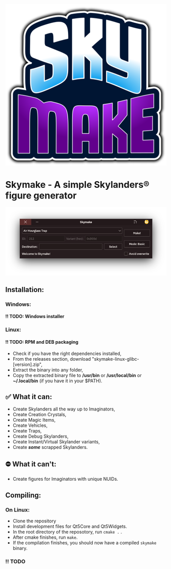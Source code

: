 ![Logo](Logo/logo2.svg)

# **Skymake - A simple Skylanders® figure generator**

![Screenshot](Screenshots/Screenshot1.png)

## Installation:

### Windows:
#### !! TODO: Windows installer

### Linux:
#### !! TODO: RPM and DEB packaging
- Check if you have the right dependencies installed,
- From the releases section, download "skymake-linux-glibc-[version].zip",
- Extract the binary into any folder,
- Copy the extracted binary file to **/usr/bin** or **/usr/local/bin** or **~/.local/bin** (if you have it in your $PATH).

## ✅ What it can:
- Create Skylanders all the way up to Imaginators,
- Create Creation Crystals,
- Create Magic Items,
- Create Vehicles,
- Create Traps,
- Create Debug Skylanders,
- Create Instant/Virtual Skylander variants,
- Create ***some*** scrapped Skylanders.

## ⛔ What it can't:
- Create figures for Imaginators with unique NUIDs.

## Compiling:
### On Linux:
-   Clone the repository
-   Install development files for Qt5Core and Qt5Widgets.
-   In the root directory of the reposotory, run `cmake .` .
-   After cmake finishes, run `make`.
-   If the compilation finishes, you should now have a compiled `skymake` binary.
### !! TODO